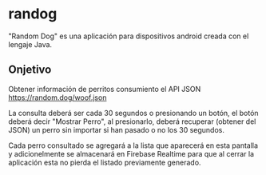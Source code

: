 # randog

"Random Dog" es una aplicación para dispositivos android creada con el lengaje Java.

## Onjetivo

Obtener información de perritos consumiento el API JSON https://random.dog/woof.json 

La consulta deberá ser cada 30 segundos o presionando un botón, el botón deberá decir "Mostrar Perro", al presionarlo, deberá recuperar (obtener del JSON) un perro sin importar si han pasado o no los 30 segundos. 

Cada perro consultado se agregará a la lista que aparecerá en esta pantalla y adicionelmente se almacenará en Firebase Realtime para que al cerrar la aplicación esta no pierda el listado previamente generado.
